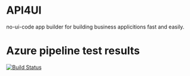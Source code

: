 # API4UI
no-ui-code app builder for building business applicitions fast and easily.
# Azure pipeline test results
[![Build Status](https://dev.azure.com/kh-it/api4ui_designer/_apis/build/status/api4ui_designer?branchName=master)][def]

[def]: https://dev.azure.com/kh-it/api4ui_designer/_build/latest?definitionId=4&branchName=master